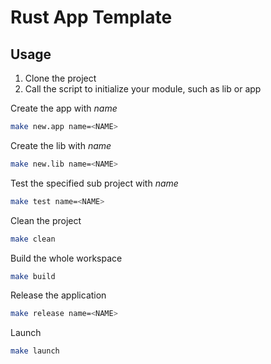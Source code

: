 # Rust App Template

## Usage

1. Clone the project
2. Call the script to initialize your module, such as lib or app

Create the app with *name*
```sh
make new.app name=<NAME>
```

Create the lib with *name*
```sh
make new.lib name=<NAME>
```

Test the specified sub project with *name*
```sh
make test name=<NAME>
```

Clean the project
```sh
make clean
```

Build the whole workspace
```sh
make build
```

Release the application
```sh
make release name=<NAME>
```

Launch
```sh
make launch
```
